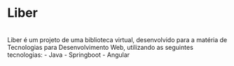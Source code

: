 <h1>Liber</h1>
<br>
Liber é um projeto de uma biblioteca virtual, desenvolvido para a matéria de Tecnologias para Desenvolvimento Web, utilizando as seguintes tecnologias:
- Java
- Springboot
- Angular
